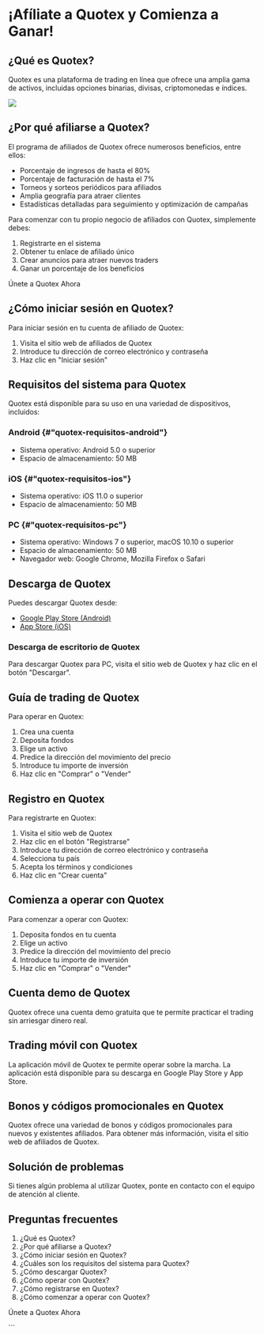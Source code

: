# ¡Afíliate a Quotex y Comienza a Ganar!

## ¿Qué es Quotex?

Quotex es una plataforma de trading en línea que ofrece una amplia gama
de activos, incluidas opciones binarias, divisas, criptomonedas e
índices.

[![](https://static.quotex.io/files/12_en/300_250.jpg)](https://traff.sbs/brokerqxlid)

## ¿Por qué afiliarse a Quotex?

El programa de afiliados de Quotex ofrece numerosos beneficios, entre
ellos:

-   Porcentaje de ingresos de hasta el 80%
-   Porcentaje de facturación de hasta el 7%
-   Torneos y sorteos periódicos para afiliados
-   Amplia geografía para atraer clientes
-   Estadísticas detalladas para seguimiento y optimización de campañas

Para comenzar con tu propio negocio de afiliados con Quotex, simplemente
debes:

1.  Registrarte en el sistema
2.  Obtener tu enlace de afiliado único
3.  Crear anuncios para atraer nuevos traders
4.  Ganar un porcentaje de los beneficios

Únete a Quotex Ahora

## ¿Cómo iniciar sesión en Quotex?

Para iniciar sesión en tu cuenta de afiliado de Quotex:

1.  Visita el sitio web de afiliados de Quotex
2.  Introduce tu dirección de correo electrónico y contraseña
3.  Haz clic en "Iniciar sesión"

## Requisitos del sistema para Quotex

Quotex está disponible para su uso en una variedad de dispositivos,
incluidos:

### Android {#"quotex-requisitos-android"}

-   Sistema operativo: Android 5.0 o superior
-   Espacio de almacenamiento: 50 MB

### iOS {#"quotex-requisitos-ios"}

-   Sistema operativo: iOS 11.0 o superior
-   Espacio de almacenamiento: 50 MB

### PC {#"quotex-requisitos-pc"}

-   Sistema operativo: Windows 7 o superior, macOS 10.10 o superior
-   Espacio de almacenamiento: 50 MB
-   Navegador web: Google Chrome, Mozilla Firefox o Safari

## Descarga de Quotex

Puedes descargar Quotex desde:

-   [Google Play Store
    (Android)](\%22https://play.google.com/store/apps/details?id=org.quotex\%22)
-   [App Store
    (iOS)](\%22https://apps.apple.com/us/app/id1461507385\%22)

### Descarga de escritorio de Quotex

Para descargar Quotex para PC, visita el sitio web de Quotex y haz clic
en el botón "Descargar".

## Guía de trading de Quotex

Para operar en Quotex:

1.  Crea una cuenta
2.  Deposita fondos
3.  Elige un activo
4.  Predice la dirección del movimiento del precio
5.  Introduce tu importe de inversión
6.  Haz clic en "Comprar" o "Vender"

## Registro en Quotex

Para registrarte en Quotex:

1.  Visita el sitio web de Quotex
2.  Haz clic en el botón "Registrarse"
3.  Introduce tu dirección de correo electrónico y contraseña
4.  Selecciona tu país
5.  Acepta los términos y condiciones
6.  Haz clic en "Crear cuenta"

## Comienza a operar con Quotex

Para comenzar a operar con Quotex:

1.  Deposita fondos en tu cuenta
2.  Elige un activo
3.  Predice la dirección del movimiento del precio
4.  Introduce tu importe de inversión
5.  Haz clic en "Comprar" o "Vender"

## Cuenta demo de Quotex

Quotex ofrece una cuenta demo gratuita que te permite practicar el
trading sin arriesgar dinero real.

## Trading móvil con Quotex

La aplicación móvil de Quotex te permite operar sobre la marcha. La
aplicación está disponible para su descarga en Google Play Store y App
Store.

## Bonos y códigos promocionales en Quotex

Quotex ofrece una variedad de bonos y códigos promocionales para nuevos
y existentes afiliados. Para obtener más información, visita el sitio
web de afiliados de Quotex.

## Solución de problemas

Si tienes algún problema al utilizar Quotex, ponte en contacto con el
equipo de atención al cliente.

## Preguntas frecuentes

1.  ¿Qué es Quotex?
2.  ¿Por qué afiliarse a Quotex?
3.  ¿Cómo iniciar sesión en Quotex?
4.  ¿Cuáles son los requisitos del sistema para Quotex?
5.  ¿Cómo descargar Quotex?
6.  ¿Cómo operar con Quotex?
7.  ¿Cómo registrarse en Quotex?
8.  ¿Cómo comenzar a operar con Quotex?

Únete a Quotex Ahora

\`\`\`

